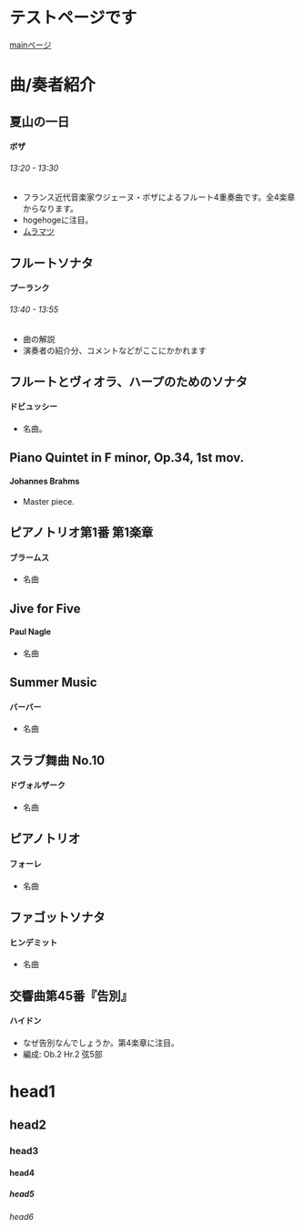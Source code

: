 # テストページです
[mainページ](index)  
# 曲/奏者紹介
## 夏山の一日
#### ボザ
###### 13:20 - 13:30
* フランス近代音楽家ウジェーヌ・ボザによるフルート4重奏曲です。全4楽章からなります。
* hogehogeに注目。
* [ムラマツ](http://www.muramatsuflute.com/shop/g/gG2071/)

## フルートソナタ
#### プーランク
###### 13:40 - 13:55
* 曲の解説
* 演奏者の紹介分、コメントなどがここにかかれます

## フルートとヴィオラ、ハープのためのソナタ
#### ドビュッシー
* 名曲。

## Piano Quintet in F minor, Op.34, 1st mov.
#### Johannes Brahms
* Master piece.

## ピアノトリオ第1番 第1楽章
#### ブラームス
* 名曲

## Jive for Five
#### Paul Nagle
* 名曲

## Summer Music
#### バーバー
* 名曲

## スラブ舞曲 No.10
#### ドヴォルザーク
* 名曲

## ピアノトリオ
#### フォーレ
* 名曲

## ファゴットソナタ
#### ヒンデミット
* 名曲

## 交響曲第45番『告別』
#### ハイドン
* なぜ告別なんでしょうか。第4楽章に注目。
* 編成: Ob.2 Hr.2 弦5部

# head1
## head2
### head3
#### head4
##### head5
###### head6
